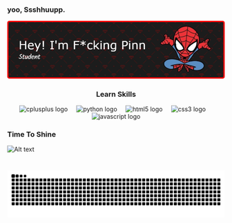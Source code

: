 ### yoo, Ssshhuupp. 

![Header](img/github-header-image.png)

### <div align="center">Learn Skills</div>

<div align="center">
  <img src="https://skillicons.dev/icons?i=cpp" height="40" alt="cplusplus logo"  />
  <img width="12" />
  <img src="https://skillicons.dev/icons?i=py" height="40" alt="python logo"  />
  <img width="12" />
  <img src="https://skillicons.dev/icons?i=html" height="40" alt="html5 logo"  />
  <img width="12" />
  <img src="https://skillicons.dev/icons?i=css" height="40" alt="css3 logo"  />
  <img width="12" />
  <img src="https://cdn.jsdelivr.net/gh/devicons/devicon/icons/javascript/javascript-original.svg" height="40" alt="javascript logo"  />
</div>

### Time To Shine 

![Alt text](https://spotify-recently-played-readme.vercel.app/api?user=312z2danecqyvhp7poo5f3evby2a&count=1)

###

<br clear="both">

<img src="https://raw.githubusercontent.com/Mr-pin13/Mr-pin13/output/snake.svg" alt="Snake animation" />

###